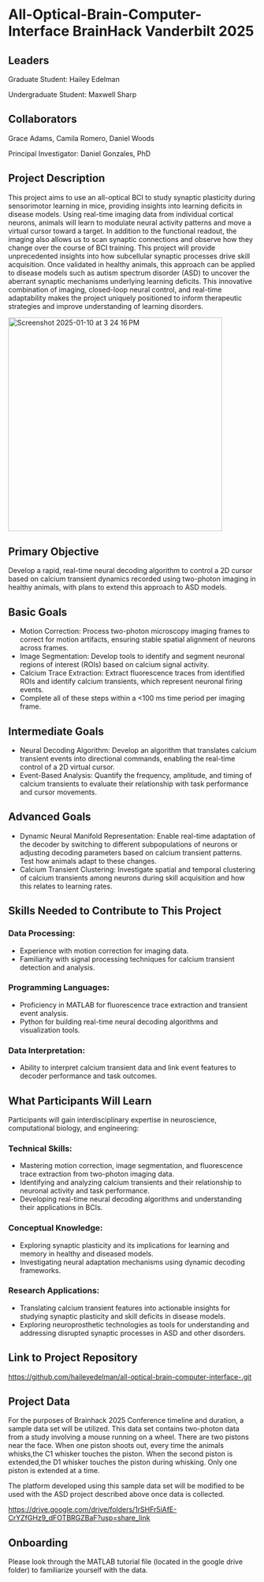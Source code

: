 # **All-Optical-Brain-Computer-Interface BrainHack Vanderbilt 2025**

## **Leaders**
Graduate Student: Hailey Edelman 

Undergraduate Student: Maxwell Sharp

## **Collaborators**
Grace Adams, Camila Romero, Daniel Woods

Principal Investigator: Daniel Gonzales, PhD

## **Project Description**
This project aims to use an all-optical BCI to study synaptic plasticity during sensorimotor learning in mice, providing insights into learning deficits in disease models. Using real-time imaging data from individual cortical neurons, animals will learn to modulate neural activity patterns and move a virtual cursor toward a target. In addition to the functional readout, the imaging also allows us to scan synaptic connections and observe how they change over the course of BCI training. This project will provide unprecedented insights into how subcellular synaptic processes drive skill acquisition. Once validated in healthy animals, this approach can be applied to disease models such as autism spectrum disorder (ASD) to uncover the aberrant synaptic mechanisms underlying learning deficits. This innovative combination of imaging, closed-loop neural control, and real-time adaptability makes the project uniquely positioned to inform therapeutic strategies and improve understanding of learning disorders.  

<img width="434" alt="Screenshot 2025-01-10 at 3 24 16 PM" src="https://github.com/user-attachments/assets/a49a6c3d-0505-4c46-b451-4bc297e9a1ad" />


## **Primary Objective**
Develop a rapid, real-time neural decoding algorithm to control a 2D cursor based on calcium transient dynamics recorded using two-photon imaging in healthy animals, with plans to extend this approach to ASD models. 

## **Basic Goals**
- Motion Correction: Process two-photon microscopy imaging frames to correct for motion artifacts, ensuring stable spatial alignment of neurons across frames.
- Image Segmentation: Develop tools to identify and segment neuronal regions of interest (ROIs) based on calcium signal activity.
- Calcium Trace Extraction: Extract fluorescence traces from identified ROIs and identify calcium transients, which represent neuronal firing events.
- Complete all of these steps within a <100 ms time period per imaging frame.

## **Intermediate Goals**
- Neural Decoding Algorithm: Develop an algorithm that translates calcium transient events into directional commands, enabling the real-time control of a 2D virtual cursor.
- Event-Based Analysis: Quantify the frequency, amplitude, and timing of calcium transients to evaluate their relationship with task performance and cursor movements.

## **Advanced Goals**
- Dynamic Neural Manifold Representation: Enable real-time adaptation of the decoder by switching to different subpopulations of neurons or adjusting decoding parameters based on calcium transient patterns. Test how animals adapt to these changes.
- Calcium Transient Clustering: Investigate spatial and temporal clustering of calcium transients among neurons during skill acquisition and how this relates to learning rates.

## **Skills Needed to Contribute to This Project**
### Data Processing:
- Experience with motion correction for imaging data.
- Familiarity with signal processing techniques for calcium transient detection and analysis.

### Programming Languages:
- Proficiency in MATLAB for fluorescence trace extraction and transient event analysis.
- Python for building real-time neural decoding algorithms and visualization tools.

### Data Interpretation:
- Ability to interpret calcium transient data and link event features to decoder performance and task outcomes.

## **What Participants Will Learn**
Participants will gain interdisciplinary expertise in neuroscience, computational biology, and engineering:

### Technical Skills:
- Mastering motion correction, image segmentation, and fluorescence trace extraction from two-photon imaging data.
- Identifying and analyzing calcium transients and their relationship to neuronal activity and task performance.
- Developing real-time neural decoding algorithms and understanding their applications in BCIs.

### Conceptual Knowledge:
- Exploring synaptic plasticity and its implications for learning and memory in healthy and diseased models.
- Investigating neural adaptation mechanisms using dynamic decoding frameworks.

### Research Applications:
- Translating calcium transient features into actionable insights for studying synaptic plasticity and skill deficits in disease models.
- Exploring neuroprosthetic technologies as tools for understanding and addressing disrupted synaptic processes in ASD and other disorders.

## **Link to Project Repository**
https://github.com/haileyedelman/all-optical-brain-computer-interface-.git

## **Project Data**
For the purposes of Brainhack 2025 Conference timeline and duration, a sample data set will be utilized. This data set contains two-photon data from a study involving a mouse running on a wheel. There are two pistons near the face. When one piston shoots out, every time the animals whisks,the C1 whisker touches the piston. When the second piston is extended,the D1 whisker touches the piston during whisking. Only one piston is extended at a time. 

The platform developed using this sample data set will be modified to be used with the ASD project described above once data is collected. 

https://drive.google.com/drive/folders/1rSHFr5iAfE-CrYZfGHz9_dFOTBRGZBaF?usp=share_link


## **Onboarding**
Please look through the MATLAB tutorial file (located in the google drive folder) to familiarize yourself with the data. 










